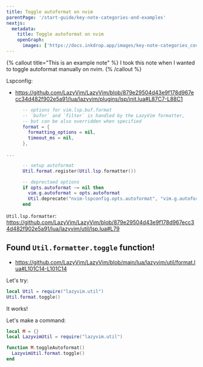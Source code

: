 ```yaml
---
title: Toggle autoformat on nvim
parentPage: '/start-guide/key-note-categories-and-examples'
nextjs:
  metadata:
    title: Toggle autoformat on nvim
    openGraph:
      images: ['https://docs.inkdrop.app/images/key-note-categories_cover.png']
---
```


{% callout title="This is an example note" %}
I took this note when I wanted to toggle autoformat manually on nvim.
{% /callout %}

Lspconfig:

- <https://github.com/LazyVim/LazyVim/blob/879e29504d43e9f178d967ecc34d482f902e5a91/lua/lazyvim/plugins/lsp/init.lua#L87C7-L88C1>

```lua
      -- options for vim.lsp.buf.format
      -- `bufnr` and `filter` is handled by the LazyVim formatter,
      -- but can be also overridden when specified
      format = {
        formatting_options = nil,
        timeout_ms = nil,
      },

...

      -- setup autoformat
      Util.format.register(Util.lsp.formatter())

      -- deprectaed options
      if opts.autoformat ~= nil then
        vim.g.autoformat = opts.autoformat
        Util.deprecate("nvim-lspconfig.opts.autoformat", "vim.g.autoformat")
      end
```

`Util.lsp.formatter`: <https://github.com/LazyVim/LazyVim/blob/879e29504d43e9f178d967ecc34d482f902e5a91/lua/lazyvim/util/lsp.lua#L79>

## Found `Util.formatter.toggle` function!

- <https://github.com/LazyVim/LazyVim/blob/main/lua/lazyvim/util/format.lua#L101C14-L101C14>

Let's try:

```lua
local Util = require("lazyvim.util")
Util.format.toggle()
```

It works!

Let's make a command:

```lua
local M = {}
local LazyvimUtil = require("lazyvim.util")

function M.toggleAutoformat()
  LazyvimUtil.format.toggle()
end
```
